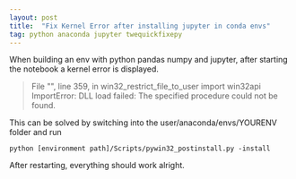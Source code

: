 ```yaml
---
layout: post
title:  "Fix Kernel Error after installing jupyter in conda envs"
tag: python anaconda jupyter twequickfixepy
---
```


When building an env with python pandas numpy and jupyter, after starting the notebook a kernel error is displayed.
>  File "<PATH>", line 359, in win32_restrict_file_to_user
    import win32api
ImportError: DLL load failed: The specified procedure could not be found.

This can be solved by switching into the user/anaconda/envs/YOURENV folder and run
```
python [environment path]/Scripts/pywin32_postinstall.py -install
```
After restarting, everything should work alright.